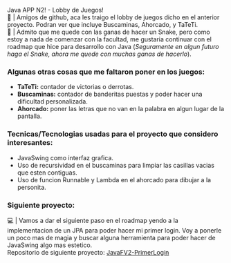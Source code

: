 Java APP N2! - Lobby de Juegos!  
👾 | Amigos de github, aca les traigo el lobby de juegos dicho en el anterior proyecto. Podran ver que incluye Buscaminas, Ahorcado, y TaTeTi.  
👾 | Admito que me quede con las ganas de hacer un Snake, pero como estoy a nada de comenzar con la facultad, me gustaria continuar con el roadmap que hice para desarrollo con Java (*Seguramente en algun futuro haga el Snake, ahora me quede con muchas ganas de hacerlo*).  

### **Algunas otras cosas que me faltaron poner en los juegos:**
- **TaTeTi:** contador de victorias o derrotas.
- **Buscaminas:** contador de banderitas puestas y poder hacer una dificultad personalizada.
- **Ahorcado:** poner las letras que no van en la palabra en algun lugar de la pantalla.

### **Tecnicas/Tecnologias usadas para el proyecto que considero interesantes:**
- JavaSwing como interfaz grafica.
- Uso de recursividad en el buscaminas para limpiar las casillas vacias que esten contiguas.
- Uso de funcion Runnable y Lambda en el ahorcado para dibujar a la personita.

### **Siguiente proyecto:**  
💻 | Vamos a dar el siguiente paso en el roadmap yendo a la implementacion de un JPA para poder hacer mi primer login. Voy a ponerle un poco mas de magia y buscar alguna herramienta para poder hacer de JavaSwing algo mas estetico.  
Repositorio de siguiente proyecto: [JavaFV2-PrimerLogin](https://github.com/ViniBitCode/JavaFV3-PrimerLogin)
